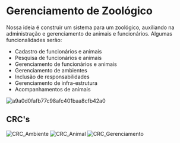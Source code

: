 # Gerenciamento de Zoológico
Nossa ideia é construir um sistema para um zoológico, auxiliando na administração e gerenciamento de animais e funcionários.
Algumas funcionalidades serão:

* Cadastro de funcionários e animais
* Pesquisa de funcionários e animais
* Gerenciamento de funcionários e animais
* Gerenciamento de ambientes
* Inclusão de responsabilidades
* Gerenciamento de infra-estrutura
* Acompanhamentos de animais

![a9a0d0fafb77c98afc401baa8cfb42a0](https://user-images.githubusercontent.com/36963093/66428256-1b3c4880-e9ec-11e9-8c30-9f3dfb0ef583.jpg)

## CRC's
![CRC_Ambiente](https://user-images.githubusercontent.com/36963093/66438362-d243be80-ea02-11e9-9e28-69b1cd4b052d.PNG)
![CRC_Animal](https://user-images.githubusercontent.com/36963093/66438368-d8399f80-ea02-11e9-891b-6c3ddb267684.PNG)
![CRC_Gerenciamento]()
